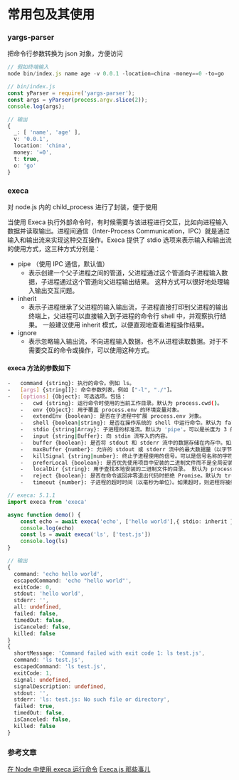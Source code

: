 # 常用包及其使用

### yargs-parser

把命令行参数转换为 json 对象，方便访问

```ts
// 假如终端输入
node bin/index.js name age -v 0.0.1 -location=china -money==0 -to=go

// bin/index.js
const yParser = require('yargs-parser');
const args = yParser(process.argv.slice(2));
console.log(args);

// 输出
{
  _: [ 'name', 'age' ],
  v: '0.0.1',
  location: 'china',
  money: '=0',
  t: true,
  o: 'go'
}
```

### execa

对 node.js 内的 child_process 进行了封装，便于使用

当使用 Execa 执行外部命令时，有时候需要与该进程进行交互，比如向进程输入数据并读取输出。进程间通信（Inter-Process Communication，IPC）就是通过输入和输出流来实现这种交互操作。Execa 提供了 stdio 选项来表示输入和输出流的使用方式，这三种方式分别是：

-   pipe （使用 IPC 通信，默认值）
    -   表示创建一个父子进程之间的管道，父进程通过这个管道向子进程输入数据，子进程通过这个管道向父进程输出结果。 这种方式可以很好地处理输入输出交互问题。
        <br/>
-   inherit
    -   表示子进程继承了父进程的输入输出流，子进程直接打印到父进程的输出终端上，父进程可以直接输入到子进程的命令行 shell 中，并观察执行结果。 一般建议使用 inherit 模式，以便直观地查看进程操作结果。
        <br/>
-   ignore
    -   表示忽略输入输出流，不向进程输入数据，也不从进程读取数据。对于不需要交互的命令或操作，可以使用这种方式。

#### execa 方法的参数如下

```bash
-   command {string}: 执行的命令。例如 ls。
-   [args] {string[]}: 命令参数列表，例如 ["-l", "./"]。
-   [options] {Object}: 可选选项。包括：
    -   cwd {string}: 运行命令时使用的当前工作目录。默认为 process.cwd()。
    -   env {Object}: 用于覆盖 process.env 的环境变量对象。
    -   extendEnv {boolean}: 是否在子进程中扩展 process.env 对象。
    -   shell {boolean|string}: 是否在操作系统的 shell 中运行命令。默认为 false。可以是一个字符串，该字符串将作为 shell 的路径。
    -   stdio {string|Array}: 子进程的标准流。默认为 'pipe'。可以是长度为 3 的数组，分别表示子进程的 stdin、stdout 和 stderr，也可以是一个字符串，表示将所有流合并到一个流中。字符串的有效值为 'pipe'、'ignore' 或 'inherit'。
    -   input {string|Buffer}: 向 stdin 流写入的内容。
    -   buffer {boolean}: 是否将 stdout 和 stderr 流中的数据存储在内存中。如果为 false，则将流传递给父进程中的流。默认为 true。
    -   maxBuffer {number}: 允许的 stdout 或 stderr 流中的最大数据量（以字节为单位）。如果超出了此限制，则子进程将被终止并抛出一个错误。默认为 10MB。
    -   killSignal {string|number}: 终止子进程使用的信号。可以是信号名称的字符串（例如 SIGKILL），也可以是信号的数值。默认为 SIGTERM。
    -   preferLocal {boolean}: 是否优先使用项目中安装的二进制文件而不是全局安装的二进制文件。默认为 true。
    -   localDir {string}: 用于查找本地安装的二进制文件的目录。 默认为 process.cwd()。
    -   reject {boolean}: 是否在命令返回非零退出代码时拒绝 Promise。默认为 true。
    -   timeout {number}: 子进程的超时时间（以毫秒为单位）。如果超时，则进程将被终止并抛出超时错误。默认为 0（无超时时间）。
```

```ts
// execa: 5.1.1
import execa from 'execa'

async function demo() {
    const echo = await execa('echo', ['hello world'],{ stdio: inherit })
    console.log(echo)
    const ls = await execa('ls', ['test.js'])
    console.log(ls)
}

// 输出
{
  command: 'echo hello world',
  escapedCommand: 'echo "hello world"',
  exitCode: 0,
  stdout: 'hello world',
  stderr: '',
  all: undefined,
  failed: false,
  timedOut: false,
  isCanceled: false,
  killed: false
}
{
  shortMessage: 'Command failed with exit code 1: ls test.js',
  command: 'ls test.js',
  escapedCommand: 'ls test.js',
  exitCode: 1,
  signal: undefined,
  signalDescription: undefined,
  stdout: '',
  stderr: 'ls: test.js: No such file or directory',
  failed: true,
  timedOut: false,
  isCanceled: false,
  killed: false
}

```

### 参考文章

[在 Node 中使用 execa 运行命令](https://www.jianshu.com/p/42fa9a44cf91)
[Execa.js 那些事儿](https://juejin.cn/post/7208063664824516663)
